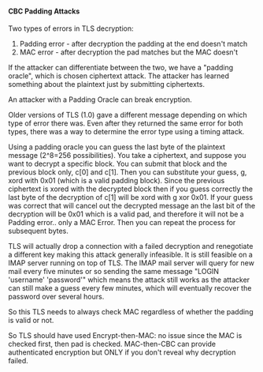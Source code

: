 #### CBC Padding Attacks

Two types of errors in TLS decryption:
1. Padding error - after decryption the padding at the end doesn't match
2. MAC error - after decryption the pad matches but the MAC doesn't

If the attacker can differentiate between the two, we have a "padding oracle",
which is chosen ciphertext attack. The attacker has learned something about the
plaintext just by submitting ciphertexts.

An attacker with a Padding Oracle can break encryption.

Older versions of TLS (1.0) gave a different message depending on which type of
error there was. Even after they returned the same error for both types, there
was a way to determine the error type using a timing attack.

Using a padding oracle you can guess the last byte of the plaintext message
(2^8=256 possibilities). You take a ciphertext, and suppose you want to decrypt
a specific block. You can submit that block and the previous block only, c[0]
and c[1]. Then you can substitute your guess, g, xord with 0x01 (which is a
valid padding block). Since the previous ciphertext is xored with the decrypted
block then if you guess correctly the last byte of the decryption of c[1] will
be xord with g xor 0x01. If your guess was correct that will cancel out the
decrypted message an the last bit of the decryption will be 0x01 which is a
valid pad, and therefore it will not be a Padding error.. only a MAC Error. Then
you can repeat the process for subsequent bytes.

TLS will actually drop a connection with a failed decryption and renegotiate a
different key making this attack generally infeasible. It is still feasible on a
IMAP server running on top of TLS. The IMAP mail server will query for new mail
every five minutes or so sending the same message "LOGIN 'username' 'password'"
which means the attack still works as the attacker can still make a guess every
few minutes, which will eventually recover the password over several hours.

So this TLS needs to always check MAC regardless of whether the padding is
valid or not.

So TLS should have used Encrypt-then-MAC: no issue since the MAC is checked
first, then pad is checked. MAC-then-CBC can provide authenticated encryption
but ONLY if you don't reveal why decryption failed.
